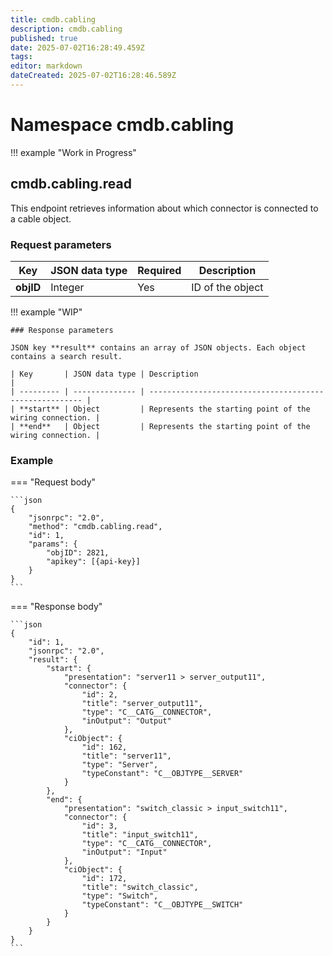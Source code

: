 ```yaml
---
title: cmdb.cabling
description: cmdb.cabling
published: true
date: 2025-07-02T16:28:49.459Z
tags: 
editor: markdown
dateCreated: 2025-07-02T16:28:46.589Z
---
```


# Namespace cmdb.cabling

!!! example "Work in Progress"

## cmdb.cabling.read

This endpoint retrieves information about which connector is connected to a cable object.

### Request parameters

| Key       | JSON data type | Required | Description      |
| --------- | -------------- | -------- | ---------------- |
| **objID** | Integer        | Yes      | ID of the object |

!!! example "WIP"

    ### Response parameters

    JSON key **result** contains an array of JSON objects. Each object contains a search result.

    | Key       | JSON data type | Description                                             |
    | --------- | -------------- | ------------------------------------------------------- |
    | **start** | Object         | Represents the starting point of the wiring connection. |
    | **end**   | Object         | Represents the starting point of the wiring connection. |

### Example

=== "Request body"

    ```json
    {
        "jsonrpc": "2.0",
        "method": "cmdb.cabling.read",
        "id": 1,
        "params": {
            "objID": 2821,
            "apikey": [{api-key}]
        }
    }
    ```

=== "Response body"

    ```json
    {
        "id": 1,
        "jsonrpc": "2.0",
        "result": {
            "start": {
                "presentation": "server11 > server_output11",
                "connector": {
                    "id": 2,
                    "title": "server_output11",
                    "type": "C__CATG__CONNECTOR",
                    "inOutput": "Output"
                },
                "ciObject": {
                    "id": 162,
                    "title": "server11",
                    "type": "Server",
                    "typeConstant": "C__OBJTYPE__SERVER"
                }
            },
            "end": {
                "presentation": "switch_classic > input_switch11",
                "connector": {
                    "id": 3,
                    "title": "input_switch11",
                    "type": "C__CATG__CONNECTOR",
                    "inOutput": "Input"
                },
                "ciObject": {
                    "id": 172,
                    "title": "switch_classic",
                    "type": "Switch",
                    "typeConstant": "C__OBJTYPE__SWITCH"
                }
            }
        }
    }
    ```
